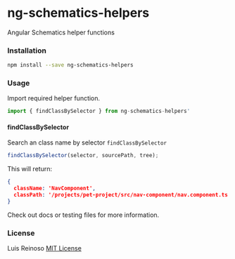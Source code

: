# ng-schematics-helpers

Angular Schematics helper functions

### Installation

```bash
npm install --save ng-schematics-helpers
```

### Usage

Import required helper function.

```typescript
import { findClassBySelector } from ng-schematics-helpers'
```

#### findClassBySelector

Search an class name by selector `findClassBySelector`

```typescript
findClassBySelector(selector, sourcePath, tree);
```

This will return:

```JSON
{
  className: 'NavComponent',
  classPath: '/projects/pet-project/src/nav-component/nav.component.ts'
}
```
Check out docs or testing files for more information.

### License

Luis Reinoso [MIT License](LICENSE)
